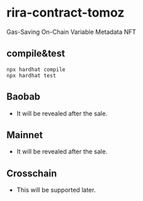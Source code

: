 # rira-contract-tomoz
Gas-Saving On-Chain Variable Metadata NFT


## compile&test
```
npx hardhat compile
npx hardhat test
```

## Baobab
* It will be revealed after the sale.

## Mainnet
* It will be revealed after the sale.

## Crosschain
* This will be supported later.
